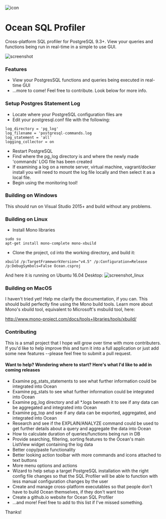 ![icon](http://i.imgur.com/0wQbb8q.png)

# Ocean SQL Profiler #
Cross-platform SQL profiler for PostgreSQL 9.3+. View your queries and functions being run in real-time in a simple to use GUI.

![screenshot](http://i.imgur.com/oFqnQYn.jpg "Screenshot on Windows 10")

### Features ###

* View your PostgresSQL functions and queries being executed in real-time GUI
* ...more to come! Feel free to contribute. Look below for more info.

### Setup Postgres Statement Log ###
* Locate where your PostgreSQL configuration files are
* Edit your postgresql.conf file with the following:
````
log_directory = 'pg_log'                    
log_filename = 'postgresql-commands.log
log_statement = 'all'
logging_collector = on
````
* Restart PostgreSQL
* Find where the pg_log directory is and where the newly made 'commands' LOG file has been created
* If examining a log on a remote server, virtual machine, vagrant/docker install you will need to mount the log file locally and then select it as a local file.
* Begin using the monitoring tool!

### Building on Windows ###

This should run on Visual Studio 2015+ and build without any problems.

### Building on Linux ###

* Install Mono libraries

````
sudo su
apt-get install mono-complete mono-xbuild
````

* Clone the project, cd into the working directory, and build it:

````
xbuild /p:TargetFrameworkVersion="v4.5" /p:Configuration=Release /p:DebugSymbols=False Ocean.csproj
````

And here it is running on Ubuntu 16.04 Desktop:
![screenshot_linux](http://i.imgur.com/dGJAuUl.jpg)

### Building on MacOS ###

I haven't tried yet! Help me clarify the documentation, if you can. This should build perfectly fine using the Mono build tools. Learn more about Mono's xbuild tool, equivalent to Microsoft's msbuild tool, here:

http://www.mono-project.com/docs/tools+libraries/tools/xbuild/

### Contributing ###

This is a small project that I hope will grow over time with more contributers. If you'd like to help improve this and turn it into a full application or just add some new features --please feel free to submit a pull request.

#### Want to help? Wondering where to start? Here's what I'd like to add in coming releases ####

* Examine pg_stats_statements to see what further information could be integrated into Ocean
* Examine pg_stats to see what further information could be integrated into Ocean
* Examine pg_log directory and all *.logs beneath it to see if any data can be aggregated and integrated into Ocean
* Examine pg_top and see if any data can be exported, aggregated, and integrated into Ocean
* Research and see if the EXPLAIN/ANALYZE command could be used to get further details about a query and aggregate the data into Ocean
* How to calculate duration of queries/functions being run in DB
* Provide searching, filtering, sorting features to the Ocean's main ListView widget containing the log data
* Better copy/paste functionality
* Better looking action toolbar with more commands and icons attached to text buttons
* More menu options and actions
* Wizard to help setup a target PostgreSQL installation with the right config file changes so that the SQL Profiler will be able to function with less manual configuration changes by the user
* Create and manage cross-platform executables so that people don't have to build Ocean themselves, if they don't want too
* Create a github.io website for Ocean SQL Profiler
* ...and more! Feel free to add to this list if I've missed something.

Thanks!
